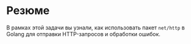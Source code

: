 # Резюме

В рамках этой задачи вы узнали, как использовать пакет `net/http` в Golang для отправки HTTP-запросов и обработки ошибок.
